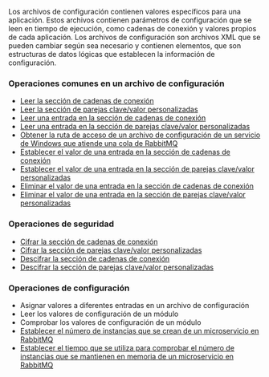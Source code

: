 Los archivos de configuración contienen valores específicos para una aplicación. Estos archivos contienen parámetros de configuración que se leen en tiempo de ejecución, como cadenas de conexión y valores propios de cada aplicación. Los archivos de configuración son archivos XML que se pueden cambiar según sea necesario y contienen elementos, que son estructuras de datos lógicas que establecen la información de configuración.

### Operaciones comunes en un archivo de configuración

* [Leer la sección de cadenas de conexión](Get-ConnectionStringSection.md)
* [Leer la sección de parejas clave/valor personalizadas](Get-AppSettingSection.md)
* [Leer una entrada en la sección de cadenas de conexión](Get-ConnectionString.md)
* [Leer una entrada en la sección de parejas clave/valor personalizadas](Get-AppSetting.md)
* [Obtener la ruta de acceso de un archivo de configuración de un servicio de Windows que atiende una cola de RabbitMQ](Get-ServiceConfigFile.md)
* [Establecer el valor de una entrada en la sección de cadenas de conexión](Set-ConnectionString.md)
* [Establecer el valor de una entrada en la sección de parejas clave/valor personalizadas](Set-AppSetting.md)
* [Eliminar el valor de una entrada en la sección de cadenas de conexión](Remove-ConnectionString.md)
* [Eliminar el valor de una entrada en la sección de parejas clave/valor personalizadas](Remove-AppSetting.md)

### Operaciones de seguridad

* [Cifrar la sección de cadenas de conexión](Protect-ConnectionStringSection.md)
* [Cifrar la sección de parejas clave/valor personalizadas](Protect-AppSettingSection.md)
* [Descifrar la sección de cadenas de conexión](Unprotect-ConnectionStringSection.md)
* [Descifrar la sección de parejas clave/valor personalizadas](Unprotect-AppSettingSection.md)

### Operaciones de configuración

* Asignar valores a diferentes entradas en un archivo de configuración
* Leer los valores de configuración de un módulo
* Comprobar los valores de configuración de un módulo
* [Establecer el número de instancias que se crean de un microservicio en RabbitMQ](Set-ModuleInstance.md)
* [Establecer el tiempo que se utiliza para comprobar el número de instancias que se mantienen en memoria de un microservicio en RabbitMQ](Set-ModuleInterval.md)

